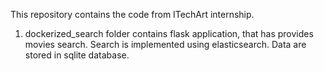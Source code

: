 This repository contains the code from ITechArt internship.

1. dockerized_search folder contains flask application, that has provides movies search. 
Search is implemented using elasticsearch. Data are stored in sqlite database.

